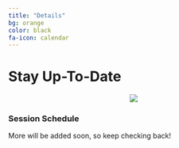 ```yaml
---
title: "Details"
bg: orange
color: black
fa-icon: calendar
---
```


# Stay Up-To-Date

<center><img src="http://img.talkandroid.com/uploads/2015/03/sheets-logo.png" ...></center>


### Session Schedule

More will be added soon, so keep checking back!
